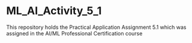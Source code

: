 # ML_AI_Activity_5_1
This repository holds the Practical Application Assignment 5.1 which was assigned in the AI/ML Professional Certification course
